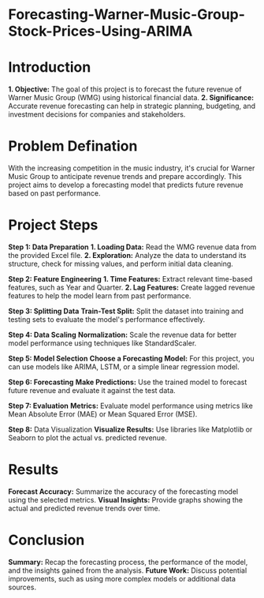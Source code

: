 # Forecasting-Warner-Music-Group-Stock-Prices-Using-ARIMA

# Introduction 
**1. Objective:** The goal of this project is to forecast the future revenue of Warner Music Group (WMG) using historical financial data.
**2. Significance:** Accurate revenue forecasting can help in strategic planning, budgeting, and investment decisions for companies and stakeholders.

# Problem Defination
With the increasing competition in the music industry, it's crucial for Warner Music Group to anticipate revenue trends and prepare accordingly. This project aims to develop a forecasting model that predicts future revenue based on past performance.

# Project Steps

**Step 1: Data Preparation**
**1. Loading Data:** Read the WMG revenue data from the provided Excel file.
**2. Exploration:** Analyze the data to understand its structure, check for missing values, and perform initial data cleaning.

**Step 2: Feature Engineering**
**1. Time Features:** Extract relevant time-based features, such as Year and Quarter.
**2. Lag Features:** Create lagged revenue features to help the model learn from past performance.

**Step 3: Splitting Data**
**Train-Test Split:** Split the dataset into training and testing sets to evaluate the model's performance effectively.

**Step 4: Data Scaling**
**Normalization:** Scale the revenue data for better model performance using techniques like StandardScaler.

**Step 5: Model Selection**
**Choose a Forecasting Model:** For this project, you can use models like ARIMA, LSTM, or a simple linear regression model.

**Step 6: Forecasting**
**Make Predictions:** Use the trained model to forecast future revenue and evaluate it against the test data.

**Step 7: Evaluation**
**Metrics:** Evaluate model performance using metrics like Mean Absolute Error (MAE) or Mean Squared Error (MSE).

**Step 8:** Data Visualization
**Visualize Results:** Use libraries like Matplotlib or Seaborn to plot the actual vs. predicted revenue.

# Results
**Forecast Accuracy:** Summarize the accuracy of the forecasting model using the selected metrics.
**Visual Insights:** Provide graphs showing the actual and predicted revenue trends over time.

# Conclusion
**Summary:** Recap the forecasting process, the performance of the model, and the insights gained from the analysis.
**Future Work:** Discuss potential improvements, such as using more complex models or additional data sources.
